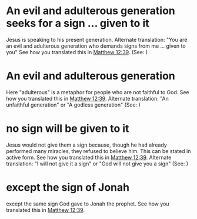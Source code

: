 
# An evil and adulterous generation seeks for a sign ... given to it
Jesus is speaking to his present generation. Alternate translation: "You are an evil and adulterous generation who demands signs from me ... given to you" See how you translated this in [Matthew 12:39](../12/39.md). (See: )

# An evil and adulterous generation
Here "adulterous" is a metaphor for people who are not faithful to God. See how you translated this in [Matthew 12:39](../12/39.md). Alternate translation: "An unfaithful generation" or "A godless generation" (See: )

# no sign will be given to it
Jesus would not give them a sign because, though he had already performed many miracles, they refused to believe him. This can be stated in active form. See how you translated this in [Matthew 12:39](../12/39.md). Alternate translation: "I will not give it a sign" or "God will not give you a sign" (See: )

# except the sign of Jonah
except the same sign God gave to Jonah the prophet. See how you translated this in [Matthew 12:39](../12/39.md).